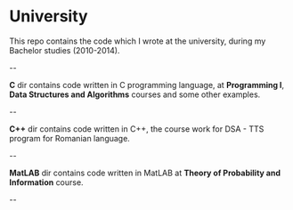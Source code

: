 University
==========

This repo contains the code which I wrote at the university, during my Bachelor studies (2010-2014). 

--

**C** dir contains code written in C programming language, at **Programming I**, **Data Structures and Algorithms** courses and some other examples.

--

**C++** dir contains code written in C++, the course work for DSA - TTS program for Romanian language.

--

**MatLAB** dir contains code written in MatLAB at **Theory of Probability and Information** course.

--
